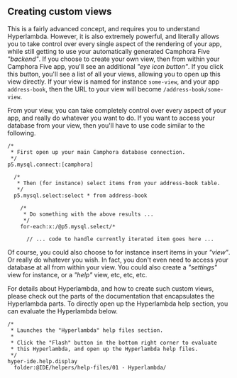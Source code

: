 
## Creating custom views

This is a fairly advanced concept, and requires you to understand Hyperlambda. However, it is also extremely
powerful, and literally allows you to take control over every single aspect of the rendering of your app, while
still getting to use your automatically generated Camphora Five _"backend"_. If you choose to create your own
view, then from within your Camphora Five app, you'll see an additional _"eye icon button"_. If you click
this button, you'll see a list of all your views, allowing you to open up this view directly. If your view
is named for instance `some-view`, and your app `address-book`, then the URL to your view will become
`/address-book/some-view`.

From your view, you can take completely control over every aspect of your app, and really do whatever you
want to do. If you want to access your database from your view, then you'll have to use code similar to
the following.

```hyperlambda
/*
 * First open up your main Camphora database connection.
 */
p5.mysql.connect:[camphora]

  /*
   * Then (for instance) select items from your address-book table.
   */
  p5.mysql.select:select * from address-book

    /*
     * Do something with the above results ...
     */
    for-each:x:/@p5.mysql.select/*

      // ... code to handle currently iterated item goes here ...
```

Of course, you could also choose to for instance insert items in your _"view"_. Or really do whatever you wish.
In fact, you don't even need to access your database at all from within your view. You could also create
a _"settings"_ view for instance, or a _"help"_ view, etc, etc, etc.

For details about Hyperlambda, and how to create such custom views, please check out the parts of the
documentation that encapsulates the Hyperlambda parts. To directly open up the Hyperlambda help section,
you can evaluate the Hyperlambda below.

```hyperlambda-snippet
/*
 * Launches the "Hyperlambda" help files section.
 *
 * Click the "Flash" button in the bottom right corner to evaluate
 * this Hyperlambda, and open up the Hyperlambda help files.
 */
hyper-ide.help.display
  folder:@IDE/helpers/help-files/01 - Hyperlambda/
```
